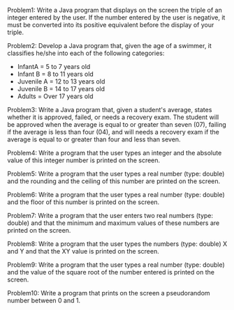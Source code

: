 Problem1:
Write a Java program that displays on the
screen the triple of an integer entered by the
user. If the number entered by the user is
negative, it must be converted into its positive
equivalent before the display of your triple.

Problem2:
Develop a Java program that, given the age of a
swimmer, it classifies he/she into each of the
following categories:
* InfantA = 5 to 7 years old
* Infant B = 8 to 11 years old
* Juvenile A = 12 to 13 years old
* Juvenile B = 14 to 17 years old
* Adults = Over 17 years old

Problem3:
Write a Java program that, given a student's
average, states whether it is approved, failed, or
needs a recovery exam. The student will be
approved when the average is equal to or
greater than seven (07), failing if the average is
less than four (04), and will needs a recovery
exam if the average is equal to or greater than
four and less than seven.

Problem4:
Write a program that the user types an integer
and the absolute value of this integer number is
printed on the screen.

Problem5:
Write a program that the user types a real
number (type: double) and the rounding and the
ceiling of this number are printed on the screen.

Problem6:
Write a program that the user types a real
number (type: double) and the floor of this
number is printed on the screen.

Problem7:
Write a program that the user enters two real
numbers (type: double) and that the minimum
and maximum values of these numbers are
printed on the screen.

Problem8:
Write a program that the user types the numbers
(type: double) X and Y and that the XY value is
printed on the screen.

Problem9:
Write a program that the user types a real
number (type: double) and the value of the
square root of the number entered is printed on
the screen.

Problem10:
Write a program that prints on the screen a
pseudorandom number between 0 and 1.